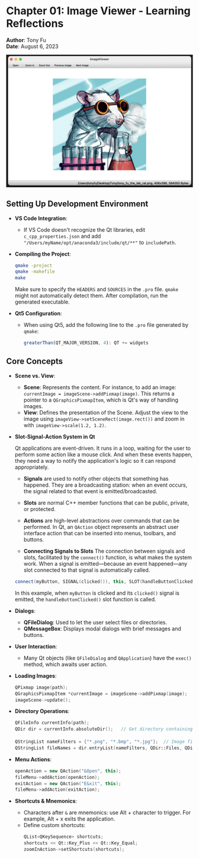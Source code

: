 # Chapter 01: Image Viewer - Learning Reflections

**Author**: Tony Fu  
**Date**: August 6, 2023

![Image Viewer Screenshot](image_viewer.png)

## Setting Up Development Environment
- **VS Code Integration**: 
  - If VS Code doesn't recognize the Qt libraries, edit `c_cpp_properties.json` and add `"/Users/myName/opt/anaconda3/include/qt/**"` to `includePath`.

- **Compiling the Project**: 
  ```bash
  qmake -project
  qmake -makefile
  make
  ```
  Make sure to specify the `HEADERS` and `SOURCES` in the `.pro` file. `qmake` might not automatically detect them. After compilation, run the generated executable.

- **Qt5 Configuration**:
  - When using Qt5, add the following line to the `.pro` file generated by `qmake`:
    ```qml
    greaterThan(QT_MAJOR_VERSION, 4): QT += widgets
    ```

## Core Concepts

- **Scene vs. View**:
  - **Scene**: Represents the content. For instance, to add an image: `currentImage = imageScene->addPixmap(image)`. This returns a pointer to a `QGraphicsPixmapItem`, which is Qt's way of handling images.
  - **View**: Defines the presentation of the Scene. Adjust the view to the image using `imageView->setSceneRect(image.rect())` and zoom in with `imageView->scale(1.2, 1.2)`.

- **Slot-Signal-Action System in Qt**

    Qt applications are event-driven. It runs in a loop, waiting for the user to perform some action like a mouse click. And when these events happen, they need a way to notify the application's logic so it can respond appropriately.

    - **Signals** are used to notify other objects that something has happened. They are a broadcasting station: when an event occurs, the signal related to that event is emitted/broadcasted.

    - **Slots** are normal C++ member functions that can be public, private, or protected.

    - **Actions** are high-level abstractions over commands that can be performed. In Qt, an `QAction` object represents an abstract user interface action that can be inserted into menus, toolbars, and buttons.

    - **Connecting Signals to Slots** 
    The connection between signals and slots, facilitated by the `connect()` function, is what makes the system work. When a signal is emitted—because an event happened—any slot connected to that signal is automatically called.
    ```cpp
    connect(myButton, SIGNAL(clicked()), this, SLOT(handleButtonClicked()));
    ```
    In this example, when `myButton` is clicked and its `clicked()` signal is emitted, the `handleButtonClicked()` slot function is called.

- **Dialogs**:
  - **QFileDialog**: Used to let the user select files or directories.
  - **QMessageBox**: Displays modal dialogs with brief messages and buttons.

- **User Interaction**:
  - Many Qt objects (like `QFileDialog` and `QApplication`) have the `exec()` method, which awaits user action.

- **Loading Images**:
  ```cpp
  QPixmap image(path);
  QGraphicsPixmapItem *currentImage = imageScene->addPixmap(image);
  imageScene->update();
  ```

- **Directory Operations**:
  ```cpp
  QFileInfo currentInfo(path);
  QDir dir = currentInfo.absoluteDir();   // Get directory containing the current image
  
  QStringList nameFilters = {"*.png", "*.bmp", "*.jpg"};  // Image file extensions
  QStringList fileNames = dir.entryList(nameFilters, QDir::Files, QDir::Name);  // List of image files
  ```

- **Menu Actions**:
  ```cpp
  openAction = new QAction("&Open", this);
  fileMenu->addAction(openAction);
  exitAction = new QAction("E&xit", this);
  fileMenu->addAction(exitAction);
  ```

- **Shortcuts & Mnemonics**:
  - Characters after `&` are mnemonics: use Alt + character to trigger. For example, Alt + x exits the application.
  - Define custom shortcuts:
    ```cpp
    QList<QKeySequence> shortcuts;
    shortcuts << Qt::Key_Plus << Qt::Key_Equal;
    zoomInAction->setShortcuts(shortcuts);
    ```
